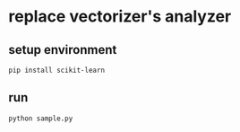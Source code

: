 # replace vectorizer's analyzer

## setup environment

```shell
pip install scikit-learn
```

## run

```shell
python sample.py
```
